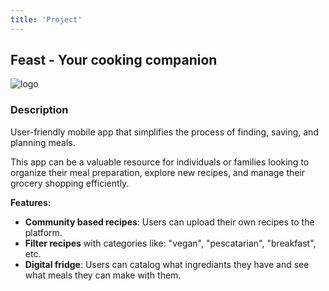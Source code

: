 ```yaml
---
title: 'Project'
---
```


## Feast - Your cooking companion

![logo](../logo.png)

### Description 

User-friendly mobile app that simplifies the process of finding, saving, and planning meals. 

This app can be a valuable resource for individuals or families looking to organize their meal preparation, explore new recipes, and manage their grocery shopping efficiently.

**Features:**
- **Community based recipes**: Users can upload their own recipes to the platform.
- **Filter recipes** with categories like: "vegan", "pescatarian", "breakfast", etc.
- **Digital fridge**: Users can catalog what ingrediants they have and see what meals they can make with them.